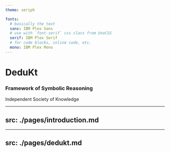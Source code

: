 ```yaml
---
theme: seriph

fonts:
  # basically the text
  sans: IBM Plex Sans
  # use with `font-serif` css class from UnoCSS
  serif: IBM Plex Serif
  # for code blocks, inline code, etc.
  mono: IBM Plex Mono
---
```


# **DeduKt**
### Framework of Symbolic Reasoning
Independent Society of Knowledge

---
src: ./pages/introduction.md
---
---
src: ./pages/dedukt.md
---
